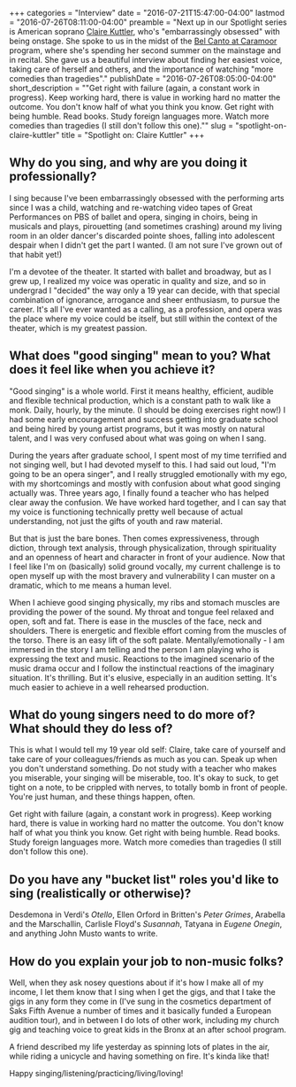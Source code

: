 +++
categories = "Interview"
date = "2016-07-21T15:47:00-04:00"
lastmod = "2016-07-26T08:11:00-04:00"
preamble = "Next up in our Spotlight series is American soprano [Claire Kuttler](/scene/people/claire-kuttler/), who's \"embarrassingly obsessed\" with being onstage. She spoke to us in the midst of the [Bel Canto at Caramoor](https://www.caramoor.org/music/opera/) program, where she's spending her second summer on the mainstage and in recital. She gave us a beautiful interview about finding her easiest voice, taking care of herself and others, and the importance of watching \"more comedies than tragedies\"."
publishDate = "2016-07-26T08:05:00-04:00"
short_description = "\"Get right with failure (again, a constant work in progress). Keep working hard, there is value in working hard no matter the outcome. You don't know half of what you think you know. Get right with being humble. Read books. Study foreign languages more. Watch more comedies than tragedies (I still don't follow this one).\""
slug = "spotlight-on-claire-kuttler"
title = "Spotlight on: Claire Kuttler"
+++

## Why do you sing, and why are you doing it professionally? 

I sing because I've been embarrassingly obsessed with the performing arts since I was a child, watching and re-watching video tapes of Great Performances on PBS of ballet and opera, singing in choirs, being in musicals and plays, pirouetting (and sometimes crashing) around my living room in an older dancer's discarded pointe shoes, falling into adolescent despair when I didn't get the part I wanted. (I am not sure I've grown out of that habit yet!) 

I'm a devotee of the theater. It started with ballet and broadway, but as I grew up, I realized my voice was operatic in quality and size, and so in undergrad I "decided" the way only a 19 year can decide, with that special combination of ignorance, arrogance and sheer enthusiasm, to pursue the career. It's all I've ever wanted as a calling, as a profession, and opera was the place where my voice could be itself, but still within the context of the theater, which is my greatest passion.

## What does "good singing" mean to you? What does it feel like when you achieve it?
  
"Good singing" is a whole world. First it means healthy, efficient, audible and flexible technical production, which is a constant path to walk like a monk. Daily, hourly, by the minute. (I should be doing exercises right now!) I had some early encouragement and success getting into graduate school and being hired by young artist programs, but it was mostly on natural talent, and I was very confused about what was going on when I sang. 

During the years after graduate school, I spent most of my time terrified and not singing well, but I had devoted myself to this. I had said out loud, "I'm going to be an opera singer", and I really struggled emotionally with my ego, with my shortcomings and mostly with confusion about what good singing actually was. Three years ago, I finally found a teacher who has helped clear away the confusion. We have worked hard together, and I can say that my voice is functioning technically pretty well because of actual understanding, not just the gifts of youth and raw material. 

But that is just the bare bones. Then comes expressiveness, through diction, through text analysis, through physicalization, through spirituality and an openness of heart and character in front of your audience. Now that I feel like I'm on (basically) solid ground vocally, my current challenge is to open myself up with the most bravery and vulnerability I can muster on a dramatic, which to me means a human level.

When I achieve good singing physically, my ribs and stomach muscles are providing the power of the sound. My throat and tongue feel relaxed and open, soft and fat. There is ease in the muscles of the face, neck and shoulders. There is energetic and flexible effort coming from the muscles of the torso. There is an easy lift of the soft palate. Mentally/emotionally - I am immersed in the story I am telling and the person I am playing who is expressing the text and music. Reactions to the imagined scenario of the music drama occur and I follow the instinctual reactions of the imaginary situation. It's thrilling. But it's elusive, especially in an audition setting. It's much easier to achieve in a well rehearsed production. 

## What do young singers need to do more of? What should they do less of?

This is what I would tell my 19 year old self: Claire, take care of yourself and take care of your colleagues/friends as much as you can. Speak up when you don't understand something. Do not study with a teacher who makes you miserable, your singing will be miserable, too. It's okay to suck, to get tight on a note, to be crippled with nerves, to totally bomb in front of people. You're just human, and these things happen, often. 

Get right with failure (again, a constant work in progress). Keep working hard, there is value in working hard no matter the outcome. You don't know half of what you think you know. Get right with being humble. Read books. Study foreign languages more. Watch more comedies than tragedies (I still don't follow this one).

## Do you have any "bucket list" roles you'd like to sing (realistically or otherwise)?
 
Desdemona in Verdi's *Otello*, Ellen Orford in Britten's *Peter Grimes*, Arabella and the Marschallin, Carlisle Floyd's *Susannah*, Tatyana in *Eugene Onegin*, and anything John Musto wants to write.

## How do you explain your job to non-music folks?

Well, when they ask nosey questions about if it's how I make all of my income, I let them know that I sing when I get the gigs, and that I take the gigs in any form they come in (I've sung in the cosmetics department of Saks Fifth Avenue a number of times and it basically funded a European audition tour), and in between I do lots of other work, including my church gig and teaching voice to great kids in the Bronx at an after school program. 

A friend described my life yesterday as spinning lots of plates in the air, while riding a unicycle and having something on fire. It's kinda like that!

Happy singing/listening/practicing/living/loving! 
